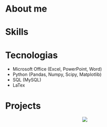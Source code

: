 # About me 


# Skills


# Tecnologias

- Microsoft Office (Excel, PowerPoint, Word)
- Python (Pandas, Numpy, Scipy, Matplotlib)
- SQL (MySQL)
- LaTex

# Projects


</p>
<p align="center">
</p>
<p align="center">
  <a href="https://www.linkedin.com/in/gabrielcoout/" alt="LinkedIn">
    <img src="https://img.shields.io/badge/-LinkedIn-blue?style=flat&logo=Linkedin&logoColor=white" />
  </a>
</p>
